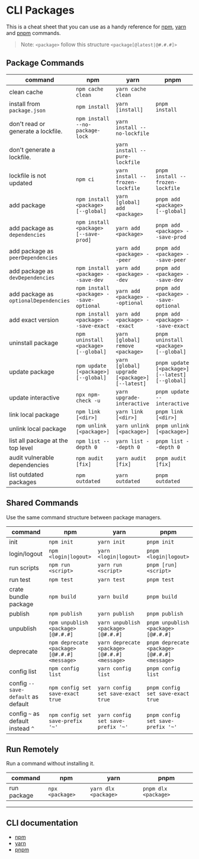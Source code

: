 # CLI Packages

This is a cheat sheet that you can use as a handy reference for [npm](https://www.npmjs.com/), [yarn](https://yarnpkg.com/) and [pnpm](https://pnpm.io/) commands.

> Note: `<package>` follow this structure `<package[@latest|@#.#.#]>`

## Package Commands

| command                                | npm                                          | yarn                                            | pnpm                                            |
| -------------------------------------- | -------------------------------------------- | ----------------------------------------------- | ----------------------------------------------- |
| clean cache                            | `npm cache clean`                            | `yarn cache clean`                              |                                                 |
| install from `package.json`            | `npm install`                                | `yarn [install]`                                | `pnpm install`                                  |
| don't read or generate a lockfile.     | `npm install --no-package-lock`              | `yarn install --no-lockfile`                    |                                                 |
| don't generate a lockfile.             |                                              | `yarn install --pure-lockfile`                  |                                                 |
| lockfile is not updated                | `npm ci`                                     | `yarn install --frozen-lockfile`                | `pnpm install --frozen-lockfile`                |
| add package                            | `npm install <package> [--global]`           | `yarn [global] add <package>`                   | `pnpm add <package> [--global]`                 |
| add package as `dependencies`          | `npm install <package> [--save-prod]`        | `yarn add <package>`                            | `pnpm add <package> --save-prod`                |
| add package as `peerDependencies`      |                                              | `yarn add <package> --peer`                     | `pnpm add <package> --save-peer`                |
| add package as `devDependencies`       | `npm install <package> --save-dev`           | `yarn add <package> --dev`                      | `pnpm add <package> --save-dev`                 |
| add package as `optionalDependencies`  | `npm install <package> --save-optional`      | `yarn add <package> --optional`                 | `pnpm add <package> --save-optional`            |
| add exact version                      | `npm install <package> --save-exact`         | `yarn add <package> --exact`                    | `pnpm add <package> --save-exact`               |
| uninstall package                      | `npm uninstall <package> [--global]`         | `yarn [global] remove <package>`                | `pnpm uninstall <package> [--global]`           |
| update package                         | `npm update [<package>] [--global]`          | `yarn [global] upgrade [<package>] [--latest]`  | `pnpm update [<package>] [--latest] [--global]` |
| update interactive                     | `npx npm-check -u`                           | `yarn upgrade-interactive`                      | `pnpm update --interactive`                     |
| link local package                     | `npm link [<dir>]`                           | `yarn link [<dir>]`                             | `pnpm link [<dir>]`                             |
| unlink local package                   | `npm unlink [<package>]`                     | `yarn unlink [<package>]`                       | `pnpm unlink [<package>]`                       |
| list all package at the top level      | `npm list --depth 0`                         | `yarn list --depth 0`                           | `pnpm list --depth 0`                           |
| audit vulnerable dependencies          | `npm audit [fix]`                            | `yarn audit [fix]`                              | `pnpm audit [fix]`                              |
| list outdated packages                 | `npm outdated`                               | `yarn outdated`                                 | `pnpm outdated`                                 |

## Shared Commands

Use the same command structure between package managers.

| command                                | npm                                          | yarn                                            | pnpm                                            |
| -------------------------------------- | -------------------------------------------- | ----------------------------------------------- | ----------------------------------------------- |
| init                                   | `npm init`                                   | `yarn init`                                     | `pnpm init`                                     |
| login/logout                           | `npm <login\|logout>`                        | `yarn <login\|logout>`                          | `pnpm <login\|logout>`                          |
| run scripts                            | `npm run <script>`                           | `yarn run <script>`                             | `pnpm [run] <script>`                           |
| run test                               | `npm test`                                   | `yarn test`                                     | `pnpm test`                                     |
| crate bundle package                   | `npm build`                                  | `yarn build`                                    | `pnpm build`                                    |
| publish                                | `npm publish`                                | `yarn publish`                                  | `pnpm publish`                                  |
| unpublish                              | `npm unpublish <package>[@#.#.#]`            | `yarn unpublish <package>[@#.#.#]`              | `pnpm unpublish <package>[@#.#.#]`              |
| deprecate                              | `npm deprecate <package>[@#.#.#] <message>`  | `yarn deprecate <package>[@#.#.#] <message>`    | `pnpm deprecate <package>[@#.#.#] <message>`    |
| config list                            | `npm config list`                            | `yarn config list`                              | `pnpm config list`                              |
| config `--save-default` as default     | `npm config set save-exact true`             | `yarn config set save-exact true`               | `pnpm config set save-exact true`               |
| config `~` as default instead `^`      | `npm config set save-prefix '~'`             | `yarn config set save-prefix '~'`               | `pnpm config set save-prefix '~'`               |

## Run Remotely

Run a command without installing it.

| command                                | npm                                          | yarn                                            | pnpm                                            |
| -------------------------------------- | -------------------------------------------- | ----------------------------------------------- | ----------------------------------------------- |
| run package                            | `npx <package>`                              | `yarn dlx <package>`                            | `pnpm dlx <package>`                            |

---

## CLI documentation

- [npm](https://docs.npmjs.com/cli/v8/commands)
- [yarn](https://classic.yarnpkg.com/en/docs/cli/)
- [pnpm](https://pnpm.io/cli/install)
